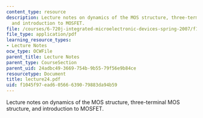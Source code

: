 ```yaml
---
content_type: resource
description: Lecture notes on dynamics of the MOS structure, three-terminal MOS structure,
  and introduction to MOSFET.
file: /courses/6-720j-integrated-microelectronic-devices-spring-2007/f1045f97ead60566639079883da94b59_lecture24.pdf
file_type: application/pdf
learning_resource_types:
- Lecture Notes
ocw_type: OCWFile
parent_title: Lecture Notes
parent_type: CourseSection
parent_uid: 24adbc49-3669-754b-9b55-79f56e9b84ce
resourcetype: Document
title: lecture24.pdf
uid: f1045f97-ead6-0566-6390-79883da94b59
---
```

Lecture notes on dynamics of the MOS structure, three-terminal MOS structure, and introduction to MOSFET.

